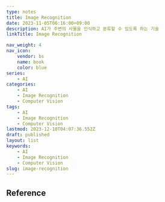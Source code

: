 ```yaml
---
type: notes
title: Image Recognition
date: 2023-11-05T06:16:00+09:00
description: AI가 주변의 사물을 인식하고 분류할 수 있도록 하는 기술
linkTitle: Image Recognition

nav_weight: 4
nav_icon:
    vendor: bs
    name: book
    color: blue
series:
    - AI
categories:
    - AI
    - Image Recognition
    - Computer Vision
tags:
    - AI
    - Image Recognition
    - Computer Vision
lastmod: 2023-12-10T04:07:36.552Z
draft: published
layout: list
keywords:
    - AI
    - Image Recognition
    - Computer Vision
slug: image-recognition
---
```


## Reference
